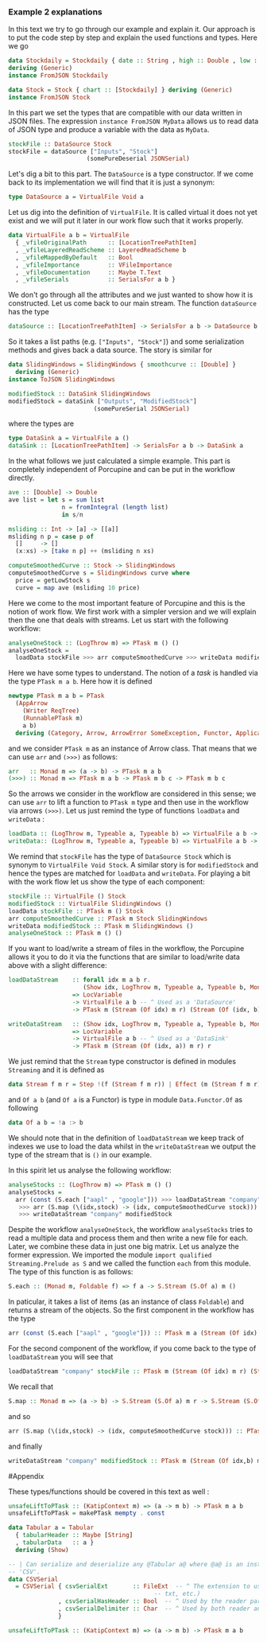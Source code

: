 ### Example 2 explanations

In this text we try to go through our example and explain it. Our approach
is to put the code step by step and explain the used functions and types. Here we go

``` Haskell
data Stockdaily = Stockdaily { date :: String , high :: Double , low :: Double}
deriving (Generic)
instance FromJSON Stockdaily

data Stock = Stock { chart :: [Stockdaily] } deriving (Generic)
instance FromJSON Stock
```

In this part we set the types that are compatible with our data written in JSON files. The expression `instance FromJSON MyData` allows us to read data of JSON type and produce a
variable with the data as `MyData`.


``` Haskell
stockFile :: DataSource Stock
stockFile = dataSource ["Inputs", "Stock"]
                      (somePureDeserial JSONSerial)
```

Let's dig a bit to this part. The `DataSource` is a type constructor. If we come back to its
implementation we will find that it is just a synonym:

``` Haskell
type DataSource a = VirtualFile Void a
```

Let us dig into the definition of `VirtualFile`. It is called virtual it does not yet exist and we will
put it later in our work flow such that it works properly.

``` Haskell
data VirtualFile a b = VirtualFile
  { _vfileOriginalPath      :: [LocationTreePathItem]
  , _vfileLayeredReadScheme :: LayeredReadScheme b
  , _vfileMappedByDefault   :: Bool
  , _vfileImportance        :: VFileImportance
  , _vfileDocumentation     :: Maybe T.Text
  , _vfileSerials           :: SerialsFor a b }
```

We don't go through all the attributes and we just wanted to show how it is constructed. Let us come back to our
main stream. The function `dataSource` has the type

``` Haskell
dataSource :: [LocationTreePathItem] -> SerialsFor a b -> DataSource b
```
So it takes a list paths (e.g. `["Inputs", "Stock"]`) and some serialization methods and gives back
a data source. The story is similar for

``` Haskell
data SlidingWindows = SlidingWindows { smoothcurve :: [Double] }
  deriving (Generic)
instance ToJSON SlidingWindows

modifiedStock :: DataSink SlidingWindows
modifiedStock = dataSink ["Outputs", "ModifiedStock"]
                        (somePureSerial JSONSerial)
```

where the types are

```Haskell
type DataSink a = VirtualFile a ()
dataSink :: [LocationTreePathItem] -> SerialsFor a b -> DataSink a
```

In the what follows we just calculated a simple example. This part is completely independent
of Porcupine and can be put in the workflow directly.

``` Haskell
ave :: [Double] -> Double
ave list = let s = sum list
               n = fromIntegral (length list)
               in s/n

msliding :: Int -> [a] -> [[a]]
msliding n p = case p of
  []     -> []
  (x:xs) -> [take n p] ++ (msliding n xs)

computeSmoothedCurve :: Stock -> SlidingWindows
computeSmoothedCurve s = SlidingWindows curve where
  price = getLowStock s
  curve = map ave (msliding 10 price)
```

Here we come to the most important feature of Porcupine and this is the notion of work flow. We first work with a simpler
version and we will explain then the one that deals with streams. Let us start with the following workflow:

``` Haskell
analyseOneStock :: (LogThrow m) => PTask m () ()
analyseOneStock =
  loadData stockFile >>> arr computeSmoothedCurve >>> writeData modifiedStock
```
Here we have some types to understand. The notion of a _task_ is handled via the type
`PTask m a b`. Here how it is defined

``` Haskell
newtype PTask m a b = PTask
  (AppArrow
    (Writer ReqTree)
    (RunnablePTask m)
    a b)
  deriving (Category, Arrow, ArrowError SomeException, Functor, Applicative)
```

and we consider `PTask m` as an instance of Arrow class. That means that we can use `arr` and `(>>>)` as follows:

``` Haskell
arr   :: Monad m => (a -> b) -> PTask m a b  
(>>>) :: Monad m => PTask m a b -> PTask m b c -> PTask m b c  
```

So the arrows we consider in the workflow are considered in this sense; we can use `arr` to lift a function to `PTask m` type and then
use in the workflow via arrows `(>>>)`. Let us just remind the type of functions
`loadData` and `writeData` :

``` Haskell
loadData :: (LogThrow m, Typeable a, Typeable b) => VirtualFile a b -> PTask m () b
writeData:: (LogThrow m, Typeable a, Typeable b) => VirtualFile a b -> PTask m a ()
```

We remind that `stockFile` has the type of `DataSource Stock` which is synonym to `VirtualFile Void Stock`. A similar story is
for `modifiedStock` and hence the types are matched for `loadData` and `writeData`. For playing a bit with the work flow let us
show the type of each component:

``` Haskell
stockFile :: VirtualFile () Stock
modifiedStock :: VirtualFile SlidingWindows ()
loadData stockFile :: PTask m () Stock
arr computeSmoothedCurve :: PTask m Stock SlidingWindows
writeData modifiedStock :: PTask m SlidingWindows ()
analyseOneStock :: PTask m () ()
```

If you want to load/write a stream of files in the workflow, the Porcupine allows it you to do it
via the functions that are similar to load/write data above with a slight difference:


``` Haskell
loadDataStream    :: forall idx m a b r.
                     (Show idx, LogThrow m, Typeable a, Typeable b, Monoid r)
                  => LocVariable
                  -> VirtualFile a b -- ^ Used as a 'DataSource'
                  -> PTask m (Stream (Of idx) m r) (Stream (Of (idx, b)) m r)

writeDataStream   :: (Show idx, LogThrow m, Typeable a, Typeable b, Monoid r)
                  => LocVariable
                  -> VirtualFile a b -- ^ Used as a 'DataSink'
                  -> PTask m (Stream (Of (idx, a)) m r) r
```

We just remind that the `Stream` type constructor is defined in modules `Streaming` and it is defined as
``` Haskell
data Stream f m r = Step !(f (Stream f m r)) | Effect (m (Stream f m r)) | Return r
```
and `Of a b` (and `Of a` is a Functor) is type in module `Data.Functor.Of` as following
``` Haskell
data Of a b = !a :> b
```
We should note that in the definition of `loadDataStream` we keep track of indexes we use to load the data
whilst in the `writeDataStream` we output the type of the stream that is `()` in our example.


In this spirit let us analyse the following workflow:

``` Haskell
analyseStocks :: (LogThrow m) => PTask m () ()
analyseStocks =
  arr (const (S.each ["aapl" , "google"])) >>> loadDataStream "company" stockFile
   >>> arr (S.map (\(idx,stock) -> (idx, computeSmoothedCurve stock)))
   >>> writeDataStream "company" modifiedStock
```
Despite the workflow `analyseOneStock`, the workflow `analyseStocks` tries to read a multiple data and process them and then write a new file for each. Later, we combine these data in just one big matrix. Let us analyze the former expression. We imported the module `import qualified Streaming.Prelude as S` and we called the function `each` from this module. The type of this function is as follows:
``` Haskell
S.each :: (Monad m, Foldable f) => f a -> S.Stream (S.Of a) m ()
```
In paticular, it takes a list of items (as an instance of class `Foldable`) and returns a stream of the objects. So the first component in the workflow has the type
``` haskell
arr (const (S.each ["aapl" , "google"])) :: PTask m a (Stream (Of idx) m ())
```
For the second component of the workflow, if you come back to the type of `loadDataStream` you will see that
``` haskell
loadDataStream "company" stockFile :: PTask m (Stream (Of idx) m r) (Stream (Of (idx, b)) m r)
```
We recall that
``` haskell
S.map :: Monad m => (a -> b) -> S.Stream (S.Of a) m r -> S.Stream (S.Of b) m r
```
and so
``` haskell
arr (S.map (\(idx,stock) -> (idx, computeSmoothedCurve stock))) :: PTask m (Stream (Of idx,b) m r) (Stream (Of (idx, b)) m r)
```
and finally
```haskell
writeDataStream "company" modifiedStock :: PTask m (Stream (Of idx,b) m r) r
```


#Appendix

These types/functions should be covered in this text as well :

```Haskell
unsafeLiftToPTask :: (KatipContext m) => (a -> m b) -> PTask m a b
unsafeLiftToPTask = makePTask mempty . const
```
```haskell
data Tabular a = Tabular
  { tabularHeader :: Maybe [String]
  , tabularData   :: a }
  deriving (Show)

-- | Can serialize and deserialize any @Tabular a@ where @a@ is an instance of
-- 'CSV'.
data CSVSerial
  = CSVSerial { csvSerialExt       :: FileExt  -- ^ The extension to use (csv, tsv,
                                         -- txt, etc.)
              , csvSerialHasHeader :: Bool  -- ^ Used by the reader part
              , csvSerialDelimiter :: Char  -- ^ Used by both reader and writer
              }
```
```haskell
unsafeLiftToPTask :: (KatipContext m) => (a -> m b) -> PTask m a b
```
